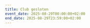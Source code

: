 ```yaml
---
title: Club gesloten
event_date: 2025-08-29T00:00:00+02:00
end_date: 2025-08-29T23:59:00+02:00
---
```

